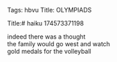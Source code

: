 Tags: hbvu
Title: OLYMPIADS
  
Title:# haiku 174573371198 
  
indeed there was a thought  
the family would go west and watch  
gold medals for the volleyball  
